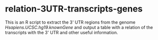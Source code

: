 # relation-3UTR-transcripts-genes

This is an R script to extract the 3' UTR regions from the genome *Hsapiens.UCSC.hg19.knownGene* and output a table with a relation of the transcripts with the 3' UTR and other useful information.  

